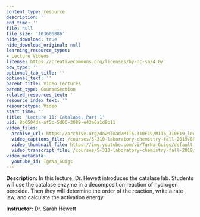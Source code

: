 ```yaml
---
content_type: resource
description: ''
end_time: ''
file: null
file_size: '103606886'
hide_download: true
hide_download_original: null
learning_resource_types:
- Lecture Videos
license: https://creativecommons.org/licenses/by-nc-sa/4.0/
ocw_type: ''
optional_tab_title: ''
optional_text: ''
parent_title: Video Lectures
parent_type: CourseSection
related_resources_text: ''
resource_index_text: ''
resourcetype: Video
start_time: ''
title: 'Lecture 11: Catalase, Part 1'
uid: 8b6504da-af5c-5d06-3089-e43a6a1d9b11
video_files:
  archive_url: https://archive.org/download/MIT5.310F19/MIT5_310F19_lec11_300k.mp4
  video_captions_file: /courses/5-310-laboratory-chemistry-fall-2019/86dc1bd41f955bd49815da0ce7089933_TgrNa_Guigs.vtt
  video_thumbnail_file: https://img.youtube.com/vi/TgrNa_Guigs/default.jpg
  video_transcript_file: /courses/5-310-laboratory-chemistry-fall-2019/99c340a697393ad2d95547f1530fd608_TgrNa_Guigs.pdf
video_metadata:
  youtube_id: TgrNa_Guigs
---
```


**Description:** In this lecture, Dr. Hewett introduces the catalase lab. Students will use the catalase enzyme in a decomposition reaction of hydrogen peroxide. Then they will determine the order of the reaction, write a rate law, and calculate the activation energy.

**Instructor:** Dr. Sarah Hewett

